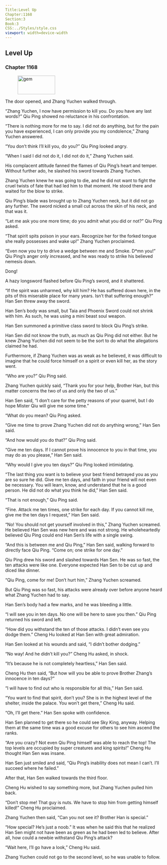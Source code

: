 ```yaml
---
Title:Level Up 
Chapter:1168 
Section:3 
Book:3 
CSS:../Styles/style.css 
viewport: width=device-width
---
```

  
## Level Up
### Chapter 1168
  
<figure>
	<img src="../Images/gem.gif" alt="gem" id="gem" width="120" height="60" />
</figure>
  

  
The door opened, and Zhang Yuchen walked through.

“Zhang Yuchen, I now have permission to kill you. Do you have any last words?” Qiu Ping showed no reluctance in his confrontation.

“There is nothing more for me to say. I did not do anything, but for the pain you have experienced, I can only provide you my condolence,” Zhang Yuchen answered.

“You don’t think I’ll kill you, do you?” Qiu Ping looked angry.

“When I said I did not do it, I did not do it,” Zhang Yuchen said.

His complacent attitude fanned the flames of Qiu Ping’s heart and temper. Without further ado, he slashed his sword towards Zhang Yuchen.

Zhang Yuchen knew he was going to die, and he did not want to fight the cruel twists of fate that had led him to that moment. He stood there and waited for the blow to strike.

Qiu Ping’s blade was brought up to Zhang Yuchen neck, but it did not go any further. The sword nicked a small cut across the skin of his neck, and that was it.

“Let me ask you one more time; do you admit what you did or not?” Qiu Ping asked.

“That spirit spits poison in your ears. Recognize her for the forked tongue she really possesses and wake up!” Zhang Yuchen proclaimed.

“Even now you try to drive a wedge between me and Smoke. D*mn you!” Qiu Ping’s anger only increased, and he was ready to strike his believed nemesis down.

Dong!

A hazy longsword flashed before Qiu Ping’s sword, and it shattered.

“If the spirit was unharmed, why kill him? He has suffered down here, in the pits of this miserable place for many years. Isn’t that suffering enough?” Han Sen threw away the sword.

Han Sen’s body was small, but Taia and Phoenix Sword could not shrink with him. As such, he was using a mini beast soul weapon.

Han Sen summoned a primitive class sword to block Qiu Ping’s strike.

Han Sen did not know the truth, as much as Qiu Ping did not either. But he knew Zhang Yuchen did not seem to be the sort to do what the allegations claimed he had.

Furthermore, if Zhang Yuchen was as weak as he believed, it was difficult to imagine that he could force himself on a spirit or even kill her, as the story went.

“Who are you?” Qiu Ping said.

Zhang Yuchen quickly said, “Thank you for your help, Brother Han, but this matter concerns the two of us and only the two of us.”

Han Sen said, “I don’t care for the petty reasons of your quarrel, but I do hope Mister Qiu will give me some time.”

“What do you mean? Qiu Ping asked.

“Give me time to prove Zhang Yuchen did not do anything wrong,” Han Sen said.

“And how would you do that?” Qiu Ping said.

“Give me ten days. If I cannot prove his innocence to you in that time, you may do as you please,” Han Sen said.

“Why would I give you ten days?” Qiu Ping looked intimidating.

“The last thing you want is to believe your best friend betrayed you as you are so sure he did. Give me ten days, and faith in your friend will not even be necessary. You will learn, know, and understand that he is a good person. He did not do what you think he did,” Han Sen said.

“That is not enough,” Qiu Ping said.

“Fine. Attack me ten times, one strike for each day. If you cannot kill me, give me the ten days I request,” Han Sen said.

“No! You should not get yourself involved in this,” Zhang Yuchen screamed. He believed Han Sen was new here and was not strong. He wholeheartedly believed Qiu Ping could end Han Sen’s life with a single swing.

“And this is between me and Qiu Ping,” Han Sen said, walking forward to directly face Qiu Ping. “Come on; one strike for one day.”

Qiu Ping drew his sword and slashed towards Han Sen. He was so fast, the ten attacks were like one. Everyone expected Han Sen to be cut up and diced like dinner.

“Qiu Ping, come for me! Don’t hurt him,” Zhang Yuchen screamed.

But Qiu Ping was so fast, his attacks were already over before anyone heard what Zhang Yuchen had to say.

Han Sen’s body had a few marks, and he was bleeding a little.

“I will see you in ten days. No one will be here to save you then.” Qiu Ping returned his sword and left.

“How did you withstand the ten of those attacks. I didn’t even see you dodge them.” Cheng Hu looked at Han Sen with great admiration.

Han Sen looked at his wounds and said, “I didn’t bother dodging.”

“No way! And he didn’t kill you?” Cheng Hu asked, in shock.

“It’s because he is not completely heartless,” Han Sen said.

Cheng Hu then said, “But how will you be able to prove Brother Zhang’s innocence in ten days?”

“I will have to find out who is responsible for all this,” Han Sen said.

“You want to find that spirit, don’t you? She is in the highest level of the shelter, inside the palace. You won’t get there,” Cheng Hu said.

“Oh, I’ll get there.” Han Sen spoke with confidence.

Han Sen planned to get there so he could see Sky King, anyway. Helping them at the same time was a good excuse for others to see him ascend the ranks.

“Are you crazy? Not even Qiu Ping himself was able to reach the top! The top levels are occupied by super creatures and king spirits!” Cheng Hu thought Han Sen was insane.

Han Sen just smiled and said, “Qiu Ping’s inability does not mean I can’t. I’ll succeed where he failed.”

After that, Han Sen walked towards the third floor.

Cheng Hu wished to say something more, but Zhang Yuchen pulled him back.

“Don’t stop me! That guy is nuts. We have to stop him from getting himself killed!” Cheng Hu proclaimed.

Zhang Yuchen then said, “Can you not see it? Brother Han is special.”

“How special? He’s just a noob.” It was when he said this that he realized Han Sen might not have been as green as he had been led to believe. After all, how could a newbie withstand Qiu Ping’s attack?

“Wait here, I’ll go have a look,” Cheng Hu said.

Zhang Yuchen could not go to the second level, so he was unable to follow.